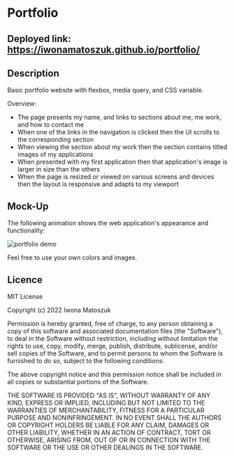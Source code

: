 # Portfolio


## Deployed link: https://iwonamatoszuk.github.io/portfolio/


## Description

Basic portfolio website with flexbox, media query, and CSS variable. 


Overview:
* The page presents my name, and links to sections about me, me work, and how to contact me
* When one of the links in the navigation is clicked then the UI scrolls to the corresponding section
* When viewing the section about my work then the section contains titled images of my applications
* When presented with my first application then that application's image is larger in size than the others
* When the page is resized or viewed on various screens and devices then the layout is responsive and adapts to my viewport




## Mock-Up

The following animation shows the web application's appearance and functionality:

![portfolio demo](portfolio-demo.gif)

Feel free to use your own colors and images.


## Licence

MIT License

Copyright (c) 2022 Iwona Matoszuk

Permission is hereby granted, free of charge, to any person obtaining a copy
of this software and associated documentation files (the "Software"), to deal
in the Software without restriction, including without limitation the rights
to use, copy, modify, merge, publish, distribute, sublicense, and/or sell
copies of the Software, and to permit persons to whom the Software is
furnished to do so, subject to the following conditions:

The above copyright notice and this permission notice shall be included in all
copies or substantial portions of the Software.

THE SOFTWARE IS PROVIDED "AS IS", WITHOUT WARRANTY OF ANY KIND, EXPRESS OR
IMPLIED, INCLUDING BUT NOT LIMITED TO THE WARRANTIES OF MERCHANTABILITY,
FITNESS FOR A PARTICULAR PURPOSE AND NONINFRINGEMENT. IN NO EVENT SHALL THE
AUTHORS OR COPYRIGHT HOLDERS BE LIABLE FOR ANY CLAIM, DAMAGES OR OTHER
LIABILITY, WHETHER IN AN ACTION OF CONTRACT, TORT OR OTHERWISE, ARISING FROM,
OUT OF OR IN CONNECTION WITH THE SOFTWARE OR THE USE OR OTHER DEALINGS IN THE
SOFTWARE.